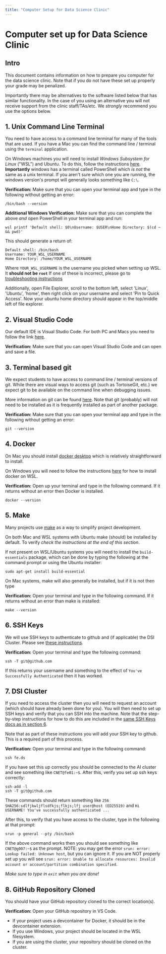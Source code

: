 ```yaml
---
title: "Computer Setup for Data Science Clinic"
---
```


# Computer set up for Data Science Clinic

## Intro

This document contains information on how to prepare you computer for the data science clinic. Note that if you do not have these set up properly your grade may be penalized.

Importantly there may be alternatives to the software listed below that has similar functionality. In the case of you using an alternative you will not receive support from the clinic staff/TAs/etc. We _strongly_ recommend you use the options below.

## 1. Unix Command Line Terminal

You need to have access to a command line terminal for many of the tools that are used. If you have a Mac you can find the command line / terminal using the `terminal` application. 

On Windows machines you will need to install _Windows Subsystem for Linux_ ("WSL") and Ubuntu. To do this, follow the instructions [here](https://learn.microsoft.com/en-us/windows/wsl/install). **Importantly** windows has a terminal called PowerShell which _is not_ the same as a unix terminal. If you aren't sure which one you are running, the windows version's prompt will generally looks something like `C:\`.

**Verification:** Make sure that you can open your terminal app and type in the following without getting an error:

    /bin/bash --version

**Additional Windows Verification:** Make sure that you can complete the above _and_ open PowerShell in your terminal app and run:

    wsl printf 'Default shell: $0\nUsername: $USER\nHome Directory: $(cd ~ && pwd)'

This should generate a return of:

    Default shell: /bin/bash
    Username: YOUR_WSL_USERNAME
    Home Directory: /home/YOUR_WSL_USERNAME

Where `YOUR_WSL_USERNAME` is the username you picked when setting up WSL. It <b>should not be `root`</b> If one of these is incorrect, please go to [troubleshooting instructions](./troubleshooting.md#troubleshooting-wsl)

Additionally, open File Explorer, scroll to the bottom left, select 'Linux', 'Ubuntu', 'home', then right click on your username and select 'Pin to Quick Access'. Now your ubuntu home directory should appear in the top/middle left of file explorer.


## 2. Visual Studio Code

Our default IDE is Visual Studio Code. For both PC and Macs you need to follow the link [here](https://code.visualstudio.com/download). 

**Verification:** Make sure that you can open Visual Studio Code and can open and save a file.

## 3. Terminal based git

We expect students to have access to command line / terminal versions of git. While there are visual ways to access git (such as TortoiseGit, etc.) we expect git to be available on the command line when debugging issues. 

More information on git can be found [here](https://git-scm.com/book/en/v2/Getting-Started-Installing-Git). Note that git (probably) will not need to be installed as it is frequently installed as part of another package.

**Verification:** Make sure that you can open your terminal app and type in the following without getting an error:

    git --version

## 4. Docker

On Mac you should install [docker desktop](https://docs.docker.com/desktop/) which is relatively straightforward to install. 

On Windows you will need to follow the instructions [here](https://docs.docker.com/desktop/windows/wsl/) for how to install docker on WSL.

**Verification:** Open up your terminal and type in the following command. If it returns without an error then Docker is installed.

    docker --version


## 5. Make

Many projects use [make](https://sites.ualberta.ca/dept/chemeng/AIX-43/share/man/info/C/a_doc_lib/aixprggd/genprogc/make.htm) as a way to simplify project development. 

On both Mac and WSL systems with Ubuntu make (should) be installed by default. To verify _check the instructions at the end of this section_.

If not present on WSL/Ubuntu systems you will need to install the `build-essentials` package, which can be done by typing the following at the command prompt or using the Ubuntu installer:

    sudo apt-get install build-essential

On Mac systems, make will also generally be installed, but if it is not then type 

**Verification:** Open your terminal and type in the following command. If it returns without an error than make is installed:

    make --version

## 6. SSH Keys

We will use SSH keys to authenticate to github and (if applicable) the DSI Cluster. Please see [these instructions](./ssh_github_cluster.md). 

**Verification:** Open your terminal and type the following command:

    ssh -T git@github.com

If this returns your username and something to the effect of `You've Successfully Authenticated` then it has worked. 

## 7. DSI Cluster

If you need to access the cluster then you will need to request an account (which should have already been done for you). You will then need to set up SSH keys and verify that you can SSH into the machine. Note that the step-by-step instructions for how to do this are included in the [same SSH Keys docs as in section 6](./ssh_github_cluster.md). 

Note that as part of these instructions you will add your SSH key to github. This is a required part of this process.

**Verification:** Open your terminal and type in the following command:

    ssh fe.ds

If you have set this up correctly you should be connected to the AI cluster and see something like `CNET@fe01:~$`. After this, verify you set up ssh keys correctly:

    ssh-add -l
    ssh -T git@github.com

These commands should return something like `256 SHA256:sdlfjkwljflsdfkjs;flkjs;lfj user@host (ED25519)` and `Hi USERNAME! You've successfully authenticated ...`


After this, to verify that you have access to the cluster, type in the following at that prompt:

    srun -p general --pty /bin/bash

If the above command works then you should see something like `CNET@g007:~$` as the prompt. NOTE: you may get the error `srun: error: Lookup failed: Unknown host`, but you can ignore it. If you are NOT properly set up you will see `srun: error: Unable to allocate resources: Invalid account or account/partition combination specified`.

_Make sure to type in `exit` when you are done!_

## 8. GitHub Repository Cloned

You should have your GitHub repository cloned to the correct location(s).

**Verification:** Open your GitHub repository in VS Code. 
- If your project uses a devcontainer for Docker, it should be in the devcontainer extension. 
- If you use Windows, your project should be located in the WSL filesystem.
- If you are using the cluster, your repository should be cloned on the cluster. 

